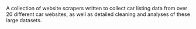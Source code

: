 A collection of website scrapers written to collect car listing data from over 20 different car websites, as well as detailed cleaning and analyses of these large datasets.
